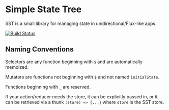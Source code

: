# Simple State Tree

SST is a small library for managing state in unidirectional/Flux-like apps.

[![Build Status](https://travis-ci.org/chrisdavies/sst.svg?branch=master)](https://travis-ci.org/chrisdavies/sst)

## Naming Conventions

Selectors are any function beginning with `$` and are automatically memoized.

Mutators are functions not beginning with `$` and not named `initialState`.

Functions beginning with `_` are reserved.

If your action/reducer needs the store, it can be explicitly passed in, or it
can be retrieved via a thunk `(store) => {...}` where `store` is
the SST store.
